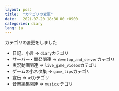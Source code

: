 ```yaml
---
layout: post
title:  "カテゴリの変更"
date:   2021-07-20 18:30:00 +0900
categories: diary
lang: ja
---
```


カテゴリの変更をしました

- 日記、小言 => `diary`カテゴリ
- サーバー・開発関連 => `develop_and_server`カテゴリ
- 実況動画関連 => `live_game_videos`カテゴリ
- ゲームの小ネタ集 => `game_tips`カテゴリ
- 宣伝 => `ad`カテゴリ
- 音楽編集関連 => `music`カテゴリ